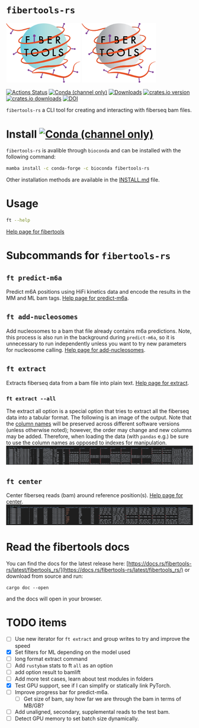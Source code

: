 ---
---
`fibertools-rs`
==============

<img src="./assets/img/fiber_tools_teal.png#gh-dark-mode-only" alt="fibertools-rs dark logo" width="200"/>
<img src="./assets/img/fiber_tools_grey.png#gh-light-mode-only" alt="fibertools-rs light logo" width="200"/>


[![Actions Status](https://github.com/fiberseq/fibertools-rs/workflows/CI/badge.svg)](https://github.com/fiberseq/fibertools-rs/actions)
[![Conda (channel only)](https://img.shields.io/conda/vn/bioconda/fibertools-rs?color=green)](https://anaconda.org/bioconda/fibertools-rs)
 [![Downloads](https://img.shields.io/conda/dn/bioconda/fibertools-rs?color=green)](https://anaconda.org/bioconda/fibertools-rs)
[![crates.io version](https://img.shields.io/crates/v/fibertools-rs)](https://crates.io/crates/fibertools-rs)
[![crates.io downloads](https://img.shields.io/crates/d/fibertools-rs?color=orange&label=downloads)](https://crates.io/crates/fibertools-rs)
[![DOI](https://zenodo.org/badge/517338593.svg)](https://zenodo.org/badge/latestdoi/517338593)

`fibertools-rs` a CLI tool for creating and interacting with fiberseq bam files.

# Install [![Conda (channel only)](https://img.shields.io/conda/vn/bioconda/fibertools-rs?color=green)](https://anaconda.org/bioconda/fibertools-rs)

`fibertools-rs` is avalible through `bioconda` and can be installed with the following command:
```bash
mamba install -c conda-forge -c bioconda fibertools-rs
```
Other installation methods are available in the [INSTALL.md](/INSTALL.md) file.


# Usage
```bash
ft --help
```
[Help page for fibertools](/docs/ft--help.md)

# Subcommands for `fibertools-rs`
## `ft predict-m6a`
Predict m6A positions using HiFi kinetics data and encode the results in the MM and ML bam tags. [Help page for predict-m6a](/docs/ft-predict-m6a-help.md).
## `ft add-nucleosomes`
Add nucleosomes to a bam that file already contains m6a predictions. Note, this process is also run in the background during `predict-m6a`, so it is unnecessary to run independently unless you want to try new parameters for nucleosome calling. [Help page for add-nucleosomes](/docs/ft-add-nucleosomes-help.md).
## `ft extract`
Extracts fiberseq data from a bam file into plain text. [Help page for extract](/docs/ft-extract-help.md). 
### `ft extract --all`
The extract all option is a special option that tries to extract all the fiberseq data into a tabular format. The following is an image of the output. Note that the [column names](/docs/ft-all-columns.md) will be preserved across different software versions (unless otherwise noted); however, the order may change and new columns may be added. Therefore, when loading the data (with `pandas` e.g.) be sure to use the column names as opposed to indexes for manipulation.
![ft-extract all](/assets/img/ft-extract-all.png)
## `ft center`
Center fiberseq reads (bam) around reference position(s). [Help page for center](/docs/ft-center-help.md).
![Center](/assets/img/center.png)

# Read the fibertools docs
You can find the docs for the latest release here:
[https://docs.rs/fibertools-rs/latest/fibertools_rs/](https://docs.rs/fibertools-rs/latest/fibertools_rs/)
or download from source and run:
```
cargo doc --open
```
and the docs will open in your browser.

# TODO items
- [ ] Use new iterator for `ft extract` and group writes to try and improve the speed
- [x] Set filters for ML depending on the model used
- [ ] long format extract command
- [ ] Add `rustybam` stats to ft `all` as an option
- [ ] add option result to bamlift
- [ ] Add more test cases, learn about test modules in folders
- [x] Test GPU support, see if I can simplify or statically link PyTorch.
- [ ] Improve progress bar for predict-m6a.
    - [ ] Get size of bam, say how far we are through the bam in terms of MB/GB?
- [ ] Add unaligned, secondary, supplemental reads to the test bam.
- [ ] Detect GPU memory to set batch size dynamically.
